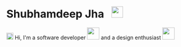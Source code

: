 # Shubhamdeep Jha   &nbsp;    <img src="https://github.com/TheDudeThatCode/TheDudeThatCode/blob/master/Assets/Mario_Hello_Big.gif" width="30px">

<img src="https://github.com/TheDudeThatCode/TheDudeThatCode/blob/master/Assets/Hi.gif" width="18px"> Hi, I'm a software developer <img src="https://github.com/TheDudeThatCode/TheDudeThatCode/blob/master/Assets/Developer.gif" width="32px"> and a design enthusiast <img src="https://github.com/TheDudeThatCode/TheDudeThatCode/blob/master/Assets/Designer.gif" width="32px"> 

<!--
<img src="https://github.com/TheDudeThatCode/TheDudeThatCode/blob/master/Assets/Hi.gif" width="18px"> Hi, I'm Kat (she/her)—a senior product designer at GitHub working on [Sponsors](https://github.com/sponsors) to support open source sustainability. Previously worked on the Community & Safety team to help communities grow welcoming and productive spaces. I live in Oakland, CA and am an East Bay native. 🙌 I'm a huge nerd/geek, Splatoon 2 + ACNH player, and aspiring aerialist. 💕


**TheDudeThatCode/TheDudeThatCode** is a ✨ _special_ ✨ repository because its `README.md` (this file) appears on your GitHub profile.

Here are some ideas to get you started:

- 🔭 I’m currently working on ...
- 🌱 I’m currently learning ...
- 👯 I’m looking to collaborate on ...
- 🤔 I’m looking for help with ...
- 💬 Ask me about ...
- 📫 How to reach me: ...
- 😄 Pronouns: ...
- ⚡ Fun fact: ...
-->
